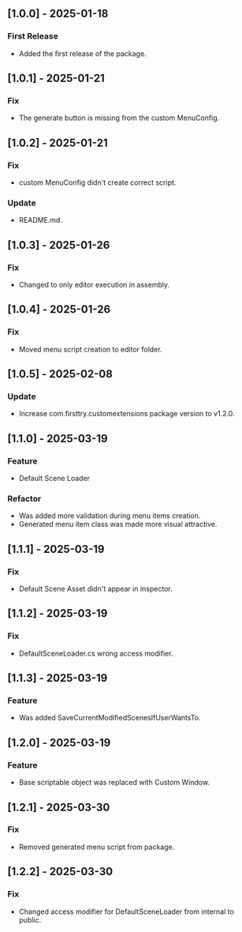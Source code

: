 ## [1.0.0] - 2025-01-18
### First Release
- Added the first release of the package.
## [1.0.1] - 2025-01-21
### Fix
- The generate button is missing from the custom MenuConfig.
## [1.0.2] - 2025-01-21
### Fix
- custom MenuConfig didn't create correct script.
### Update
- README.md.
## [1.0.3] - 2025-01-26
### Fix
- Changed to only editor execution in assembly.
## [1.0.4] - 2025-01-26
### Fix
- Moved menu script creation to editor folder.
## [1.0.5] - 2025-02-08
### Update
- Increase com.firsttry.customextensions package version to v1.2.0.
## [1.1.0] - 2025-03-19
### Feature
- Default Scene Loader
### Refactor
- Was added more validation during menu items creation.
- Generated menu item class was made more visual attractive.
## [1.1.1] - 2025-03-19
### Fix
- Default Scene Asset didn't appear in inspector.
## [1.1.2] - 2025-03-19
### Fix
- DefaultSceneLoader.cs wrong access modifier.
## [1.1.3] - 2025-03-19
### Feature
- Was added SaveCurrentModifiedScenesIfUserWantsTo.
## [1.2.0] - 2025-03-19
### Feature
- Base scriptable object was replaced with Custom Window.
## [1.2.1] - 2025-03-30
### Fix
- Removed generated menu script from package.
## [1.2.2] - 2025-03-30
### Fix
- Changed access modifier for DefaultSceneLoader from internal to public.